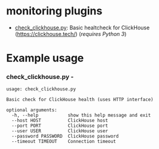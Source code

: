 # monitoring plugins

- [check_clickhouse.py](check_clickhouse.py): Basic healtcheck for ClickHouse (https://clickhouse.tech/) (_requires Python 3_)

# Example usage
### check_clickhouse.py - 
```
usage: check_clickhouse.py

Basic check for ClickHouse health (uses HTTP interface)

optional arguments:
  -h, --help           show this help message and exit
  --host HOST          ClickHouse host
  --port PORT          ClickHouse port
  --user USER          ClickHouse user
  --password PASSWORD  ClickHouse password
  --timeout TIMEOUT    Connection timeout
```
